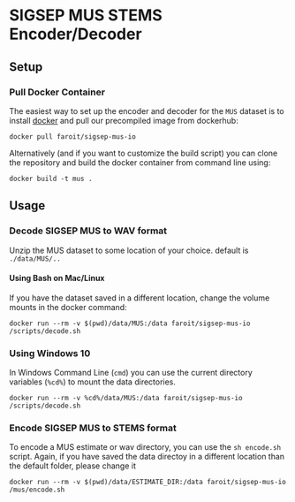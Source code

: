 # SIGSEP MUS STEMS Encoder/Decoder

## Setup

### Pull Docker Container

The easiest way to set up the encoder and decoder for the `MUS` dataset is to install [docker](http://docker.com) and pull our precompiled image from dockerhub:

```
docker pull faroit/sigsep-mus-io
```

Alternatively (and if you want to customize the build script) you can clone the repository and build the docker container from command line using:

```
docker build -t mus .
```

## Usage

### Decode SIGSEP MUS to WAV format

Unzip the MUS dataset to some location of your choice.  default is `./data/MUS/..`

#### Using Bash on Mac/Linux

If you have the dataset saved in a different location, change the volume mounts in the docker command:

```
docker run --rm -v $(pwd)/data/MUS:/data faroit/sigsep-mus-io /scripts/decode.sh
```

### Using Windows 10

In Windows Command Line (`cmd`) you can use the current directory variables (`%cd%`) to mount the data directories.

```
docker run --rm -v %cd%/data/MUS:/data faroit/sigsep-mus-io /scripts/decode.sh
```


### Encode SIGSEP MUS to STEMS format

To encode a MUS estimate or wav directory, you can use the `sh encode.sh` script.
Again, if you have saved the data directoy in a different location than the default folder, please change it

```
docker run --rm -v $(pwd)/data/ESTIMATE_DIR:/data faroit/sigsep-mus-io /mus/encode.sh
```
